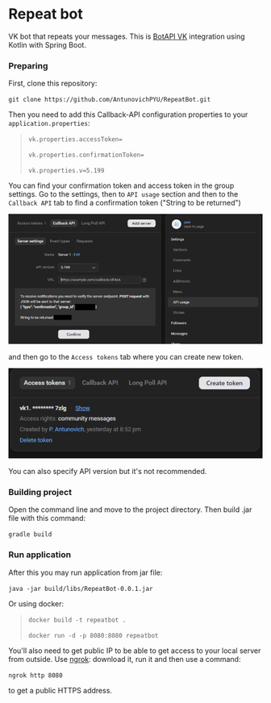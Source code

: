 # Repeat bot

VK bot that repeats your messages. This is [BotAPI VK](https://dev.vk.com/ru/api/bots/getting-started)
integration using Kotlin with Spring Boot.

### Preparing 
First, clone this repository:

`git clone https://github.com/AntunovichPYU/RepeatBot.git`

Then you need to add this Callback-API configuration properties to your `application.properties`:

>`vk.properties.accessToken=`
>
>`vk.properties.confirmationToken=`
>
>`vk.properties.v=5.199`

You can find your confirmation token and access token in the group settings. Go to the settings, then 
to `API usage` section and then to the `Callback API` tab to find a confirmation token ("String to be
returned")

![confirmation token](images/confirmation_token.png)

and then go to the `Access tokens` tab where you can create new token.

![Access token](images/access_token.png)


You can also specify API version but it's not recommended.

### Building project

Open the command line and move to the project directory. Then build .jar file with this command:

`gradle build`

### Run application

After this you may run application from jar file:

`java -jar build/libs/RepeatBot-0.0.1.jar`

Or using docker:

>`docker build -t repeatbot .`
>
>`docker run -d -p 8080:8080 repeatbot`

You'll also need to get public IP to be able to get access to your local server from outside. Use 
[ngrok](https://ngrok.com/): download it, run it and then use a command:

`ngrok http 8080`

to get a public HTTPS address.
